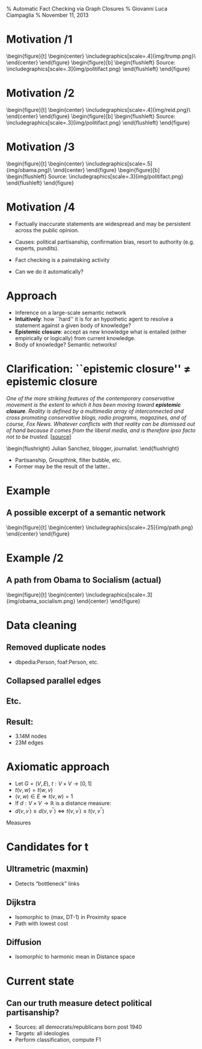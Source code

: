 % Automatic Fact Checking via Graph Closures
% Giovanni Luca Ciampaglia
% November 11, 2013

# Motivation /1

\begin{figure}[t]
    \begin{center}
        \includegraphics[scale=.4]{img/trump.png}\\
    \end{center}
\end{figure}
\begin{figure}[b]
    \begin{flushleft}
	Source:
	\includegraphics[scale=.3]{img/politifact.png}
    \end{flushleft}
\end{figure}

# Motivation /2 

\begin{figure}[t]
    \begin{center}
        \includegraphics[scale=.4]{img/reid.png}\\
    \end{center}
\end{figure}
\begin{figure}[b]
    \begin{flushleft}
	Source:
	\includegraphics[scale=.3]{img/politifact.png}
    \end{flushleft}
\end{figure}

# Motivation /3

\begin{figure}[t]
    \begin{center}
        \includegraphics[scale=.5]{img/obama.png}\\
    \end{center}
\end{figure}
\begin{figure}[b]
    \begin{flushleft}
	Source:
	\includegraphics[scale=.3]{img/politifact.png}
    \end{flushleft}
\end{figure}

# Motivation /4

- Factually inaccurate statements are widespread and may be persistent across
  the public opinion.
- Causes: political partisanship, confirmation bias, resort to authority
  (e.g. experts, pundits).

- Fact checking is a painstaking activity
- Can we do it automatically?

# Approach 

- Inference on a large-scale semantic network
- __Intuitively__: how ``hard'' it is for an hypothetic agent to resolve a
  statement against a given body of knowledge?
- __Epistemic closure__: accept as new knowledge what is entailed (either
  empirically or logically) from current knowledge.
- Body of knowledge? Semantic networks!

# Clarification: ``epistemic closure'' $\ne$ epistemic closure

_One of the more striking features of the contemporary conservative
movement is the extent to which it has been moving toward __epistemic
closure__. Reality is defined by a multimedia array of interconnected and
cross promoting conservative blogs, radio programs, magazines, and of
course, Fox News. Whatever conflicts with that reality can be dismissed
out of hand because it comes from the liberal media, and is therefore
ipso facto not to be trusted._ [[source](http://www.juliansanchez.com/2010/03/26/frum-cocktail-parties-and-the-threat-of-doubt/)]

\begin{flushright}
Julian Sanchez, blogger, journalist.
\end{flushright}

- Partisanship, Groupthink, filter bubble, etc.
- Former may be the result of the latter..
	

# Example

## A possible excerpt of a semantic network

\begin{figure}[t]
    \begin{center}
        \includegraphics[scale=.25]{img/path.png}
    \end{center}
\end{figure}


# Example /2 

## A path from Obama to Socialism (actual)

\begin{figure}[t]
    \begin{center}
        \includegraphics[scale=.3]{img/obama_socialism.png}
    \end{center}
\end{figure}


# Data cleaning

## Removed duplicate nodes

-   dbpedia:Person, foaf:Person, etc.

## Collapsed parallel edges

## Etc.

## Result:
-   3.14M nodes
-   23M edges


# Axiomatic approach

-   Let $G = \left(V, E\right)$, $t:V\times V \rightarrow \left[0,1\right]$
-   $t\left(v,w\right) = t\left(w,v\right)$
-   $\left(v,w\right)\in E \Rightarrow t\left(v,w\right) = 1$
-   If $d:V\times V\rightarrow \mathbb R$ is a distance measure:
-   $d\left(v,v^{'}\right) \ge d\left(v,v^{''}\right) \iff t\left(v,v^{'}\right) \le t\left(v,v^{''}\right)$

Measures

# Candidates for t

## Ultrametric (maxmin)

-   Detects “bottleneck” links

## Dijkstra

-   Isomorphic to (max, DT-1) in Proximity space
-   Path with lowest cost

## Diffusion

-   Isomorphic to harmonic mean in Distance space

# Current state

## Can our truth measure detect political partisanship?

-   Sources: all democrats/republicans born post 1940
-   Targets: all ideologies
-   Perform classification, compute F1

